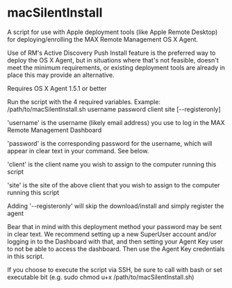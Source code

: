 # macSilentInstall
A script for use with Apple deployment tools (like Apple Remote Desktop) for deploying/enrolling the MAX Remote Management OS X Agent.

Use of RM's Active Discovery Push Install feature is the preferred way to deploy the OS X Agent, but in situations where that's not feasible, doesn't meet the minimum requirements, or existing deployment tools are already in place this may provide an alternative.

Requires OS X Agent 1.5.1 or better

Run the script with the 4 required variables.
Example: /path/to/macSilentInstall.sh username password client site [--registeronly]

'username' is the username (likely email address) you use to log in the MAX Remote Management Dashboard

'password' is the corresponding password for the username, which will appear in clear text in your command. See below.

'client' is the client name you wish to assign to the computer running this script

'site' is the site of the above client that you wish to assign to the computer running this script

Adding '--registeronly' will skip the download/install and simply register the agent

Bear that in mind with this deployment method your password may be sent in clear text. We recommend setting up a new SuperUser account and/or logging in to the Dashboard with that, and then setting your Agent Key user to not be able to access the dashboard. Then use the Agent Key credentials in this script. 

If you choose to execute the script via SSH, be sure to call with bash or set executable bit (e.g. sudo chmod u+x /path/to/macSilentInstall.sh)
